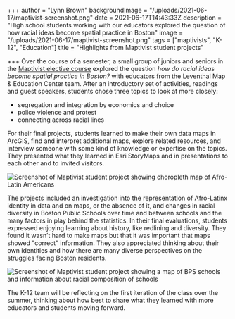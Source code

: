 +++
author = "Lynn Brown"
backgroundImage = "/uploads/2021-06-17/maptivist-screenshot.png"
date = 2021-06-17T14:43:33Z
description = "High school students working with our educators explored the question of how racial ideas become spatial practice in Boston"
image = "/uploads/2021-06-17/maptivist-screenshot.png"
tags = ["maptivists", "K-12", "Education"]
title = "Highlights from Maptivist student projects"

+++
Over the course of a semester, a small group of juniors and seniors in the [Maptivist elective course](https://www.leventhalmap.org/education/k12/maptivists/) explored the question _how do racial ideas become spatial practice in Boston?_ with educators from the Leventhal Map & Education Center team. After an introductory set of activities, readings and guest speakers, students chose three topics to look at more closely: 

* segregation and integration by economics and choice
* police violence and protest
* connecting across racial lines

For their final projects, students learned to make their own data maps in ArcGIS, find and interpret additional maps, explore related resources, and interview someone with some kind of knowledge or expertise on the topics. They presented what they learned in Esri StoryMaps and in presentations to each other and to invited visitors.

![Screenshot of Maptivist student project showing choropleth map of Afro-Latin Americans](/uploads/2021-06-17/maptivist-screenshot.png)

The projects included an investigation into the representation of Afro-Latinx identity in data and on maps, or the absence of it, and changes in racial diversity in Boston Public Schools over time and between schools and the many factors in play behind the statistics. In their final evaluations, students expressed enjoying learning about history, like redlining and diversity. They found it wasn’t hard to make maps but that it was important that maps showed "correct” information. They also appreciated thinking about their own identities and how there are many diverse perspectives on the struggles facing Boston residents.

![Screenshot of Maptivist student project showing a map of BPS schools and information about racial composition of schools](/uploads/2021-06-17/maptivist-screenshot2.png)

The K-12 team will be reflecting on the first iteration of the class over the summer, thinking about how best to share what they learned with more educators and students moving forward.